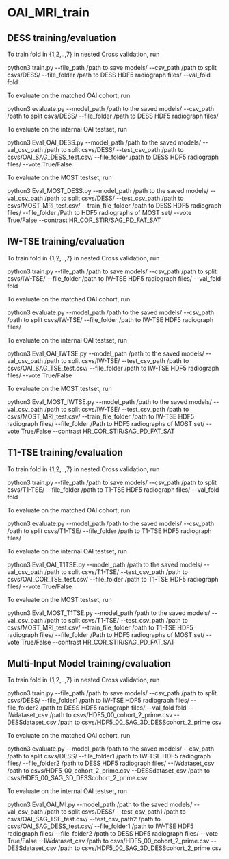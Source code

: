 # OAI_MRI_train

## DESS training/evaluation

To train fold in {1,2,..,7} in nested Cross validation, run

python3 train.py --file_path /path to save models/ --csv_path /path to split csvs/DESS/ --file_folder /path to DESS HDF5 radiograph files/ --val_fold fold

To evaluate on the matched OAI cohort, run

python3 evaluate.py --model_path /path to the saved models/ --csv_path /path to split csvs/DESS/ --file_folder /path to DESS HDF5 radiograph files/ 

To evaluate on the internal OAI testset, run

python3 Eval_OAI_DESS.py --model_path /path to the saved models/ --val_csv_path /path to split csvs/DESS/ --test_csv_path /path to csvs/OAI_SAG_DESS_test.csv/ --file_folder /path to DESS HDF5 radiograph files/ --vote True/False 

To evaluate on the MOST testset, run 

python3 Eval_MOST_DESS.py --model_path /path to the saved models/ --val_csv_path /path to split csvs/DESS/ --test_csv_path /path to csvs/MOST_MRI_test.csv/ --train_file_folder /path to DESS HDF5 radiograph files/ --file_folder /Path to HDF5 radiographs of MOST set/ --vote True/False --contrast HR_COR_STIR/SAG_PD_FAT_SAT

## IW-TSE training/evaluation

To train fold in {1,2,..,7} in nested Cross validation, run

python3 train.py --file_path /path to save models/ --csv_path /path to split csvs/IW-TSE/ --file_folder /path to IW-TSE HDF5 radiograph files/ --val_fold fold

To evaluate on the matched OAI cohort, run

python3 evaluate.py --model_path /path to the saved models/ --csv_path /path to split csvs/IW-TSE/ --file_folder /path to IW-TSE HDF5 radiograph files/ 

To evaluate on the internal OAI testset, run 

python3 Eval_OAI_IWTSE.py --model_path /path to the saved models/ --val_csv_path /path to split csvs/IW-TSE/ --test_csv_path /path to csvs/OAI_SAG_TSE_test.csv/ --file_folder /path to IW-TSE HDF5 radiograph files/ --vote True/False 

To evaluate on the MOST testset, run 

python3 Eval_MOST_IWTSE.py --model_path /path to the saved models/ --val_csv_path /path to split csvs/IW-TSE/ --test_csv_path /path to csvs/MOST_MRI_test.csv/ --train_file_folder /path to IW-TSE HDF5 radiograph files/ --file_folder /Path to HDF5 radiographs of MOST set/ --vote True/False --contrast HR_COR_STIR/SAG_PD_FAT_SAT

## T1-TSE training/evaluation

To train fold in {1,2,..,7} in nested Cross validation, run

python3 train.py --file_path /path to save models/ --csv_path /path to split csvs/T1-TSE/ --file_folder /path to T1-TSE HDF5 radiograph files/ --val_fold fold

To evaluate on the matched OAI cohort, run

python3 evaluate.py --model_path /path to the saved models/ --csv_path /path to split csvs/T1-TSE/ --file_folder /path to T1-TSE HDF5 radiograph files/ 

To evaluate on the internal OAI testset, run 

python3 Eval_OAI_T1TSE.py --model_path /path to the saved models/ --val_csv_path /path to split csvs/T1-TSE/ --test_csv_path /path to csvs/OAI_COR_TSE_test.csv/ --file_folder /path to T1-TSE HDF5 radiograph files/ --vote True/False 

To evaluate on the MOST testset, run 

python3 Eval_MOST_T1TSE.py --model_path /path to the saved models/ --val_csv_path /path to split csvs/T1-TSE/ --test_csv_path /path to csvs/MOST_MRI_test.csv/ --train_file_folder /path to T1-TSE HDF5 radiograph files/ --file_folder /Path to HDF5 radiographs of MOST set/ --vote True/False --contrast HR_COR_STIR/SAG_PD_FAT_SAT


## Multi-Input Model training/evaluation

To train fold in {1,2,..,7} in nested Cross validation, run

python3 train.py --file_path /path to save models/ --csv_path /path to split csvs/DESS/ --file_folder1 /path to IW-TSE HDF5 radiograph files/ --file_folder2 /path to DESS HDF5 radiograph files/ --val_fold fold --IWdataset_csv /path to csvs/HDF5_00_cohort_2_prime.csv --DESSdataset_csv /path to csvs/HDF5_00_SAG_3D_DESScohort_2_prime.csv

To evaluate on the matched OAI cohort, run

python3 evaluate.py --model_path /path to the saved models/ --csv_path /path to split csvs/DESS/ --file_folder1 /path to IW-TSE HDF5 radiograph files/ --file_folder2 /path to DESS HDF5 radiograph files/ --IWdataset_csv /path to csvs/HDF5_00_cohort_2_prime.csv --DESSdataset_csv /path to csvs/HDF5_00_SAG_3D_DESScohort_2_prime.csv

To evaluate on the internal OAI testset, run

python3 Eval_OAI_MI.py --model_path /path to the saved models/ --val_csv_path /path to split csvs/DESS/ --test_csv_path1 /path to csvs/OAI_SAG_TSE_test.csv/ --test_csv_path2 /path to csvs/OAI_SAG_DESS_test.csv/ --file_folder1 /path to IW-TSE HDF5 radiograph files/ --file_folder2 /path to DESS HDF5 radiograph files/ --vote True/False --IWdataset_csv /path to csvs/HDF5_00_cohort_2_prime.csv --DESSdataset_csv /path to csvs/HDF5_00_SAG_3D_DESScohort_2_prime.csv

